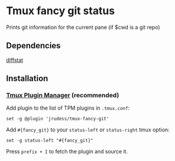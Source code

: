 # Tmux fancy git status

Prints git information for the current pane (if $cwd is a git repo)

## Dependencies

[diffstat](https://invisible-island.net/diffstat)

## Installation
### [Tmux Plugin Manager](https://github.com/tmux-plugins/tpm) (recommended)

Add plugin to the list of TPM plugins in `.tmux.conf`:

    set -g @plugin 'jrudess/tmux-fancy-git'

Add `#{fancy_git}` to your `status-left` or `status-right` tmux option:
```
set -g status-left "#{fancy_git}"
```

Press `prefix + I` to fetch the plugin and source it.

